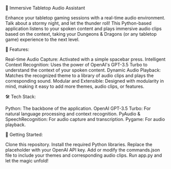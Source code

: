 🎲 Immersive Tabletop Audio Assistant

Enhance your tabletop gaming sessions with a real-time audio environment. Talk about a stormy night, and let the thunder roll! This Python-based application listens to your spoken content and plays immersive audio clips based on the context, taking your Dungeons & Dragons (or any tabletop game) experience to the next level.

🌟 Features:

Real-time Audio Capture: Activated with a simple spacebar press.
Intelligent Context Recognition: Uses the power of OpenAI's GPT-3.5 Turbo to understand the context of your spoken content.
Dynamic Audio Playback: Matches the recognized theme to a library of audio clips and plays the corresponding sound.
Modular and Extensible: Designed with modularity in mind, making it easy to add more themes, audio clips, or features.

🛠️ Tech Stack:

Python: The backbone of the application.
OpenAI GPT-3.5 Turbo: For natural language processing and context recognition.
PyAudio & SpeechRecognition: For audio capture and transcription.
Pygame: For audio playback.

🚀 Getting Started:

Clone this repository.
Install the required Python libraries.
Replace the placeholder with your OpenAI API key.
Add or modify the commands.json file to include your themes and corresponding audio clips.
Run app.py and let the magic unfold!
